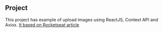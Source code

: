## Project

This project has example of upload images using ReactJS, Context API and Axios.
[It based on Rocketseat article](https://blog.rocketseat.com.br/upload-de-imagens-no-front-end-com-react-js-e-context-api-3/)
